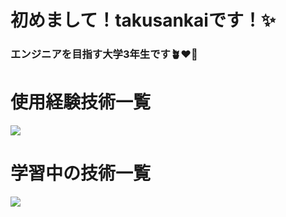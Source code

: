 # 初めまして！takusankaiです！✨
### エンジニアを目指す大学3年生です🪴❤️‍🔥

# 使用経験技術一覧
<img src="https://skillicons.dev/icons?i=html,css,js,nodejs,react,next,c,cs,cpp,java,php,ruby,py,flask,bash,sqlite,unity,vscode,git,github,docker,aws" /> <br />

# 学習中の技術一覧
<img src="https://skillicons.dev/icons?i=typescript,vue,jquery,go,rust,laravel,rails,firebase,mysql,gitlab,kubernetes" /> <br />
